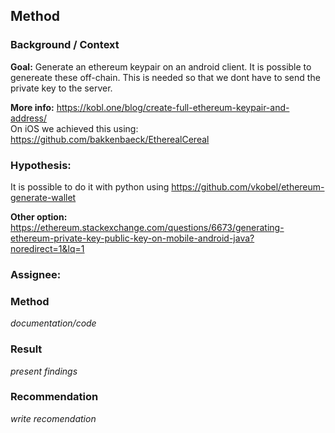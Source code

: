 ## Method

### Background / Context
**Goal:** Generate an ethereum keypair on an android client. It is possible to genereate these off-chain. This is needed so that we dont have to send the private key to the server. 

**More info:** https://kobl.one/blog/create-full-ethereum-keypair-and-address/  
On iOS we achieved this using: https://github.com/bakkenbaeck/EtherealCereal

### Hypothesis:
It is possible to do it with python using https://github.com/vkobel/ethereum-generate-wallet

**Other option:** https://ethereum.stackexchange.com/questions/6673/generating-ethereum-private-key-public-key-on-mobile-android-java?noredirect=1&lq=1

### Assignee: 

### Method
*documentation/code*

### Result
*present findings*

### Recommendation
*write recomendation*
